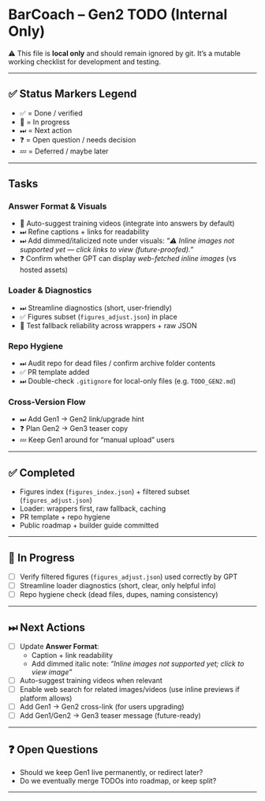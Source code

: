 # BarCoach – Gen2 TODO (Internal Only)

⚠️ This file is **local only** and should remain ignored by git.
It’s a mutable working checklist for development and testing.

---

## ✅ Status Markers Legend
- ✅ = Done / verified
- 🚧 = In progress
- ⏭ = Next action
- ❓ = Open question / needs decision
- 💤 = Deferred / maybe later

---

## Tasks

### Answer Format & Visuals
- 🚧 Auto-suggest training videos (integrate into answers by default)
- ⏭ Refine captions + links for readability
- ⏭ Add dimmed/italicized note under visuals:
  *“⚠️ Inline images not supported yet — click links to view (future-proofed).”*
- ❓ Confirm whether GPT can display *web-fetched inline images* (vs hosted assets)

### Loader & Diagnostics
- ⏭ Streamline diagnostics (short, user-friendly)
- ✅ Figures subset (`figures_adjust.json`) in place
- 🚧 Test fallback reliability across wrappers + raw JSON

### Repo Hygiene
- ⏭ Audit repo for dead files / confirm archive folder contents
- ✅ PR template added
- ⏭ Double-check `.gitignore` for local-only files (e.g. `TODO_GEN2.md`)

### Cross-Version Flow
- ⏭ Add Gen1 → Gen2 link/upgrade hint
- ❓ Plan Gen2 → Gen3 teaser copy
- 💤 Keep Gen1 around for “manual upload” users


---

## ✅ Completed
- Figures index (`figures_index.json`) + filtered subset (`figures_adjust.json`)
- Loader: wrappers first, raw fallback, caching
- PR template + repo hygiene
- Public roadmap + builder guide committed

---

## 🚧 In Progress
- [ ] Verify filtered figures (`figures_adjust.json`) used correctly by GPT
- [ ] Streamline loader diagnostics (short, clear, only helpful info)
- [ ] Repo hygiene check (dead files, dupes, naming consistency)

---

## ⏭ Next Actions
- [ ] Update **Answer Format**:
  - Caption + link readability
  - Add dimmed italic note: *“Inline images not supported yet; click to view image”*
- [ ] Auto-suggest training videos when relevant
- [ ] Enable web search for related images/videos (use inline previews if platform allows)
- [ ] Add Gen1 → Gen2 cross-link (for users upgrading)
- [ ] Add Gen1/Gen2 → Gen3 teaser message (future-ready)

---

## ❓ Open Questions
- Should we keep Gen1 live permanently, or redirect later?
- Do we eventually merge TODOs into roadmap, or keep split?

---
